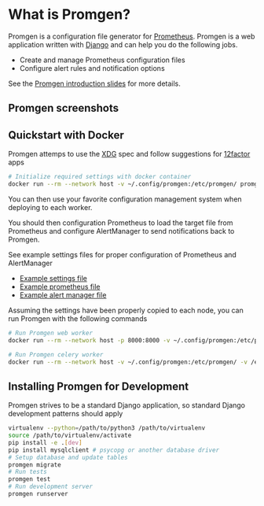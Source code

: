# What is Promgen?

Promgen is a configuration file generator for [Prometheus](http://prometheus.io). Promgen is a web application written with [Django] and can help you do the following jobs.

* Create and manage Prometheus configuration files
* Configure alert rules and notification options

See the [Promgen introduction slides][Slides] for more details.

## Promgen screenshots


## Quickstart with Docker

Promgen attemps to use the [XDG] spec and follow suggestions for [12factor] apps

```bash
# Initialize required settings with docker container
docker run --rm --network host -v ~/.config/promgen:/etc/promgen/ promgen:latest promgen bootstrap
```

You can then use your favorite configuration management system when deploying to each worker.

You should then configuration Prometheus to load the target file from Prometheus and configure AlertManager to send notifications back to Promgen.

See example settings files for proper configuration of Prometheus and AlertManager

* [Example settings file](promgen/tests/examples/settings.yaml)
* [Example prometheus file](docker/prometheus.yml)
* [Example alert manager file](docker/alertmanager.yml)

Assuming the settings have been properly copied to each node, you can run Promgen with the following commands

```bash
# Run Promgen web worker
docker run --rm --network host -p 8000:8000 -v ~/.config/promgen:/etc/promgen/ promgen:latest web

# Run Promgen celery worker
docker run --rm --network host -v ~/.config/promgen:/etc/promgen/ -v /etc/prometheus:/etc/prometheus promgen:latest worker
```

## Installing Promgen for Development

Promgen strives to be a standard Django application, so standard Django development patterns should apply

```bash
virtualenv --python=/path/to/python3 /path/to/virtualenv
source /path/to/virtualenv/activate
pip install -e .[dev]
pip install mysqlclient # psycopg or another database driver
# Setup database and update tables
promgen migrate
# Run tests
promgen test
# Run development server
promgen runserver
```


[12factor]: https://12factor.net/
[Django]: https://docs.djangoproject.com/en/1.10/
[Slides]: http://www.slideshare.net/tokuhirom/promgen-prometheus-managemnet-tool-simpleclientjava-hacks-prometheus-casual
[XDG]: https://specifications.freedesktop.org/basedir-spec/latest/ar01s03.html
